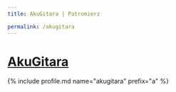```yaml
---
title: AkuGitara | Patromierz

permalink: /akugitara
---
```


# [AkuGitara](https://patronite.pl/akugitara)

{% include profile.md name="akugitara" prefix="a" %}
